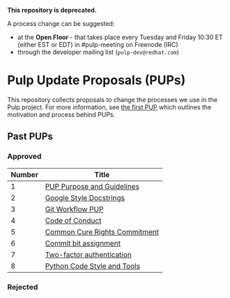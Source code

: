 **This repository is deprecated.** 

A process change can be suggested:

  * at the **Open Floor** - that takes place every Tuesday and Friday 10:30 ET (either EST or EDT) in #pulp-meeting on Freenode (IRC)
  * through the developer mailing list (``pulp-dev@redhat.com``)

# Pulp Update Proposals (PUPs)

This repository collects proposals to change the processes we use in the Pulp project. For more information, see [the first PUP](https://github.com/pulp/pups/blob/master/pup-0001.md) which outlines the motivation and process behind PUPs.

## Past PUPs

### Approved

Number | Title 
------ | -----
1 | [PUP Purpose and Guidelines](https://github.com/pulp/pups/blob/master/pup-0001.md)
2 | [Google Style Docstrings](https://github.com/pulp/pups/blob/master/pup-0002.md)
3 | [Git Workflow PUP](https://github.com/pulp/pups/blob/master/pup-0003.md)
4 | [Code of Conduct](https://github.com/pulp/pups/blob/master/pup-0004.md)
5 | [Common Cure Rights Commitment](https://github.com/pulp/pups/blob/master/pup-0005.md)
6 | [Commit bit assignment](https://github.com/pulp/pups/blob/master/pup-0006.md)
7 | [Two-factor authentication](https://github.com/pulp/pups/blob/master/pup-0007.md)
8 | [Python Code Style and Tools](https://github.com/pulp/pups/blob/master/pup-0008.md)

### Rejected
